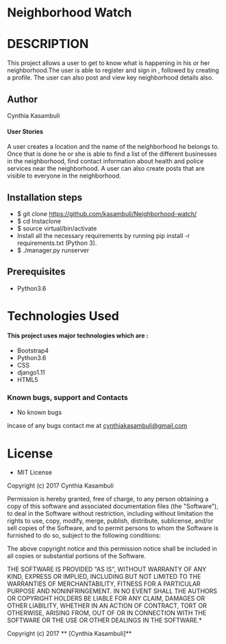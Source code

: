 # Neighborhood Watch

# DESCRIPTION

This project allows a user to get to know what is happening in his or her neighborhood.The user is able to register and sign in , followed by creating a profile. The user can also post and view key neighborhood details also.

## Author

Cynthia Kasambuli


#### User Stories

A user creates a location and the name of the neighborhood he belongs to. Once that is done he or she is able to find a list of the different businesses in the neighborhood, find contact information about health and police services near the neighborhood. A user can also create posts that are visible to everyone in the neighborhood.



## Installation steps
* $ git clone https://github.com/kasambuli/Neighborhood-watch/
* $ cd Instaclone
* $ source virtual/bin/activate
* Install all the necessary requirements by running pip install -r requirements.txt (Python 3).
* $ ./manager.py runserver

## Prerequisites
* Python3.6

# Technologies Used

#### This project uses major technologies which are :

* Bootstrap4
* Python3.6
* CSS
* django1.11
* HTML5

### Known bugs, support and Contacts

- No known bugs

Incase of any bugs contact me at cynthiakasambuli@gmail.com

# License

* MIT License

Copyright (c) 2017 Cynthia Kasambuli



Permission is hereby granted, free of charge, to any person obtaining a copy
of this software and associated documentation files (the "Software"), to deal
in the Software without restriction, including without limitation the rights
to use, copy, modify, merge, publish, distribute, sublicense, and/or sell
copies of the Software, and to permit persons to whom the Software is
furnished to do so, subject to the following conditions:

The above copyright notice and this permission notice shall be included in all
copies or substantial portions of the Software.

THE SOFTWARE IS PROVIDED "AS IS", WITHOUT WARRANTY OF ANY KIND, EXPRESS OR
IMPLIED, INCLUDING BUT NOT LIMITED TO THE WARRANTIES OF MERCHANTABILITY,
FITNESS FOR A PARTICULAR PURPOSE AND NONINFRINGEMENT. IN NO EVENT SHALL THE
AUTHORS OR COPYRIGHT HOLDERS BE LIABLE FOR ANY CLAIM, DAMAGES OR OTHER
LIABILITY, WHETHER IN AN ACTION OF CONTRACT, TORT OR OTHERWISE, ARISING FROM,
OUT OF OR IN CONNECTION WITH THE SOFTWARE OR THE USE OR OTHER DEALINGS IN THE
SOFTWARE.*

Copyright (c) 2017 ** [Cynthia Kasambuli]**